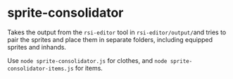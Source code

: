 # sprite-consolidator

Takes the output from the `rsi-editor` tool in `rsi-editor/output/`and tries to pair the sprites and place them in separate folders, including equipped sprites and inhands.

Use `node sprite-consolidator.js` for clothes, and `node sprite-consolidator-items.js` for items.
